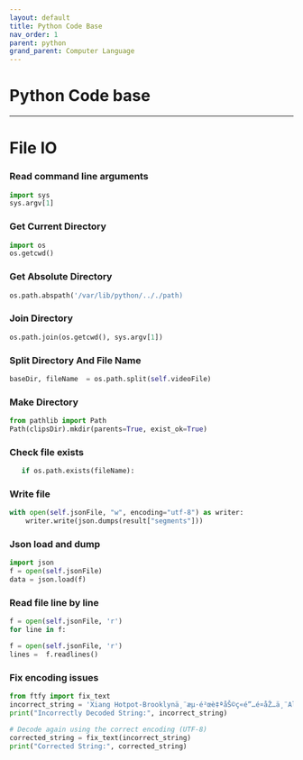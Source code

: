```yaml
---
layout: default
title: Python Code Base
nav_order: 1 
parent: python
grand_parent: Computer Language
---
```


# Python Code base
---

# File IO

### Read command line arguments

```python
import sys
sys.argv[1]
```

### Get Current Directory

```python
import os
os.getcwd()
```

### Get Absolute Directory

```python
os.path.abspath('/var/lib/python/.././path)
```

### Join Directory

```python
os.path.join(os.getcwd(), sys.argv[1])
```

### Split Directory And File Name

```python
baseDir, fileName  = os.path.split(self.videoFile)
```


### Make Directory

```python
from pathlib import Path
Path(clipsDir).mkdir(parents=True, exist_ok=True)
```

### Check file exists

```python
   if os.path.exists(fileName):
```

### Write file 

```python
with open(self.jsonFile, "w", encoding="utf-8") as writer:
    writer.write(json.dumps(result["segments"]))
```

### Json load and dump

```python
import json 
f = open(self.jsonFile)
data = json.load(f)
```

### Read file line by line

```python
f = open(self.jsonFile, 'r')
for line in f:    
```

```python
f = open(self.jsonFile, 'r')
lines =  f.readlines()
```


### Fix encoding issues

```python
from ftfy import fix_text
incorrect_string = 'Xiang Hotpot-Brooklynä¸¨æµ·é²œè‡ªåŠ©ç«é”…é¤åŽ…ä¸¨All You Can Eat Restaurant'
print("Incorrectly Decoded String:", incorrect_string)

# Decode again using the correct encoding (UTF-8)
corrected_string = fix_text(incorrect_string)
print("Corrected String:", corrected_string)
```


